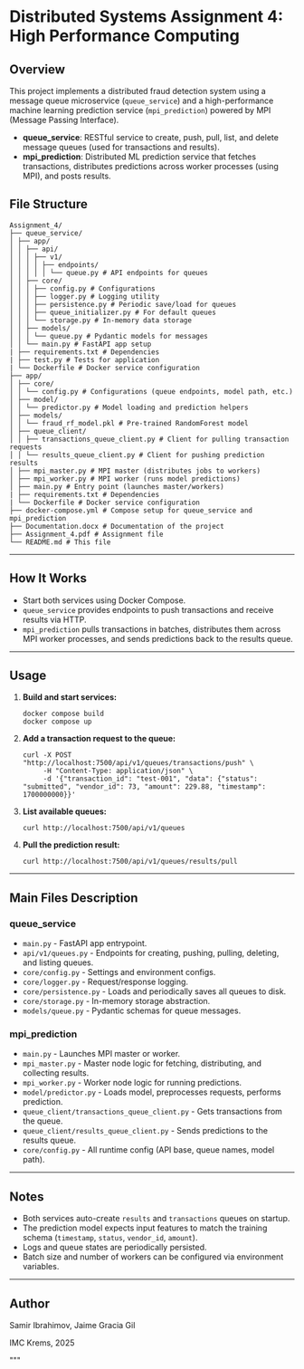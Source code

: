 # Distributed Systems Assignment 4: High Performance Computing

## Overview

This project implements a distributed fraud detection system using a message queue microservice (`queue_service`) and a high-performance machine learning prediction service (`mpi_prediction`) powered by MPI (Message Passing Interface).

- **queue_service**: RESTful service to create, push, pull, list, and delete message queues (used for transactions and results).
- **mpi_prediction**: Distributed ML prediction service that fetches transactions, distributes predictions across worker processes (using MPI), and posts results.


## File Structure

```
Assignment_4/
├── queue_service/
│ ├── app/
│ │ ├── api/
│ │ │ ├── v1/
│ │ │ │ ├── endpoints/
│ │ │ │ │ └── queue.py # API endpoints for queues
│ │ ├── core/
│ │ │ ├── config.py # Configurations
│ │ │ ├── logger.py # Logging utility
│ │ │ ├── persistence.py # Periodic save/load for queues
│ │ │ ├── queue_initializer.py # For default queues
│ │ │ └── storage.py # In-memory data storage
│ │ ├── models/
│ │ │ └── queue.py # Pydantic models for messages
│ │ └── main.py # FastAPI app setup
| ├── requirements.txt # Dependencies
| ├── test.py # Tests for application
| └── Dockerfile # Docker service configuration
├── app/
│ ├── core/
│ │ └── config.py # Configurations (queue endpoints, model path, etc.)
│ ├── model/
│ │ └── predictor.py # Model loading and prediction helpers
│ ├── models/
│ │ └── fraud_rf_model.pkl # Pre-trained RandomForest model
│ ├── queue_client/
│ │ ├── transactions_queue_client.py # Client for pulling transaction requests
│ │ └── results_queue_client.py # Client for pushing prediction results
│ ├── mpi_master.py # MPI master (distributes jobs to workers)
│ ├── mpi_worker.py # MPI worker (runs model predictions)
│ ├── main.py # Entry point (launches master/workers)
| ├── requirements.txt # Dependencies
| └── Dockerfile # Docker service configuration
├── docker-compose.yml # Compose setup for queue_service and mpi_prediction
├── Documentation.docx # Documentation of the project
├── Assignment_4.pdf # Assignment file
└── README.md # This file
```

---

## How It Works

- Start both services using Docker Compose.
- `queue_service` provides endpoints to push transactions and receive results via HTTP.
- `mpi_prediction` pulls transactions in batches, distributes them across MPI worker processes, and sends predictions back to the results queue.

---

## Usage

1. **Build and start services:**
    ```
    docker compose build
    docker compose up
    ```

2. **Add a transaction request to the queue:**
    ```
    curl -X POST "http://localhost:7500/api/v1/queues/transactions/push" \
         -H "Content-Type: application/json" \
         -d '{"transaction_id": "test-001", "data": {"status": "submitted", "vendor_id": 73, "amount": 229.88, "timestamp": 1700000000}}'
    ```

3. **List available queues:**
    ```
    curl http://localhost:7500/api/v1/queues
    ```

4. **Pull the prediction result:**
    ```
    curl http://localhost:7500/api/v1/queues/results/pull
    ```

---

## Main Files Description

### queue_service

- `main.py` - FastAPI app entrypoint.
- `api/v1/queues.py` - Endpoints for creating, pushing, pulling, deleting, and listing queues.
- `core/config.py` - Settings and environment configs.
- `core/logger.py` - Request/response logging.
- `core/persistence.py` - Loads and periodically saves all queues to disk.
- `core/storage.py` - In-memory storage abstraction.
- `models/queue.py` - Pydantic schemas for queue messages.

### mpi_prediction

- `main.py` - Launches MPI master or worker.
- `mpi_master.py` - Master node logic for fetching, distributing, and collecting results.
- `mpi_worker.py` - Worker node logic for running predictions.
- `model/predictor.py` - Loads model, preprocesses requests, performs prediction.
- `queue_client/transactions_queue_client.py` - Gets transactions from the queue.
- `queue_client/results_queue_client.py` - Sends predictions to the results queue.
- `core/config.py` - All runtime config (API base, queue names, model path).

---

## Notes

- Both services auto-create `results` and `transactions` queues on startup.
- The prediction model expects input features to match the training schema (`timestamp`, `status`, `vendor_id`, `amount`).
- Logs and queue states are periodically persisted.
- Batch size and number of workers can be configured via environment variables.

---

## Author

Samir Ibrahimov, 
Jaime Gracia Gil

IMC Krems, 2025

"""
